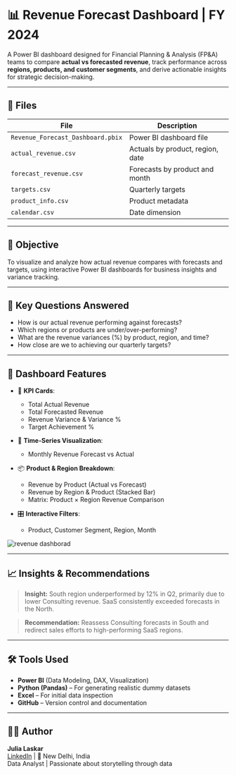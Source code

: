 # 📊 Revenue Forecast Dashboard | FY 2024

A Power BI dashboard designed for Financial Planning & Analysis (FP&A) teams to compare **actual vs forecasted revenue**, track performance across **regions, products, and customer segments**, and derive actionable insights for strategic decision-making.

---

## 📂 Files

| File | Description |
|------|-------------|
| `Revenue_Forecast_Dashboard.pbix` | Power BI dashboard file |
| `actual_revenue.csv` | Actuals by product, region, date |
| `forecast_revenue.csv` | Forecasts by product and month |
| `targets.csv` | Quarterly targets |
| `product_info.csv` | Product metadata |
| `calendar.csv` | Date dimension | 

---

## 🎯 Objective

To visualize and analyze how actual revenue compares with forecasts and targets, using interactive Power BI dashboards for business insights and variance tracking.

---

## 🧠 Key Questions Answered

- How is our actual revenue performing against forecasts?
- Which regions or products are under/over-performing?
- What are the revenue variances (%) by product, region, and time?
- How close are we to achieving our quarterly targets?

---

## 📌 Dashboard Features

- 🧮 **KPI Cards**:  
  - Total Actual Revenue  
  - Total Forecasted Revenue  
  - Revenue Variance & Variance %  
  - Target Achievement %

- 📅 **Time-Series Visualization**:  
  - Monthly Revenue Forecast vs Actual

- 📦 **Product & Region Breakdown**:  
  - Revenue by Product (Actual vs Forecast)  
  - Revenue by Region & Product (Stacked Bar)  
  - Matrix: Product × Region Revenue Comparison

- 🎛 **Interactive Filters**:  
  - Product, Customer Segment, Region, Month


![revenue dashborad](https://github.com/user-attachments/assets/3439bfa4-2caa-4c47-8e3f-845fa9be14c2)

---

## 📈 Insights & Recommendations

> **Insight:** South region underperformed by 12% in Q2, primarily due to lower Consulting revenue. SaaS consistently exceeded forecasts in the North.

> **Recommendation:** Reassess Consulting forecasts in South and redirect sales efforts to high-performing SaaS regions.

---

## 🛠 Tools Used

- **Power BI** (Data Modeling, DAX, Visualization)
- **Python (Pandas)** – For generating realistic dummy datasets
- **Excel** – For initial data inspection
- **GitHub** – Version control and documentation

---

## 🙋‍♀️ Author

**Julia Laskar**  
[LinkedIn](https://www.linkedin.com/in/julia-laskar) | 📍 New Delhi, India  
Data Analyst | Passionate about storytelling through data
